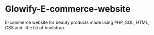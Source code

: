# Glowify-E-commerce-website
E-commerce website for beauty products made using PHP, SQL, HTML, CSS and little bit of bootstrap.
